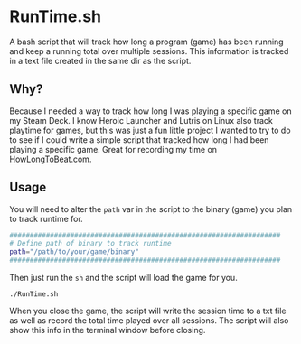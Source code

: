 # RunTime.sh
A bash script that will track how long a program (game) has been running and keep a running total over multiple sessions. This information is tracked in a text file created in the same dir as the script.

## Why?
Because I needed a way to track how long I was playing a specific game on my Steam Deck. I know Heroic Launcher and Lutris on Linux also track playtime for games, but this was just a fun little project I wanted to try to do to see if I could write a simple script that tracked how long I had been playing a specific game. Great for recording my time on [HowLongToBeat.com](https://www.howlongtobeat.com).

## Usage
You will need to alter the `path` var in the script to the binary (game) you plan to track runtime for.

```bash
###################################################################
# Define path of binary to track runtime
path="/path/to/your/game/binary"
###################################################################
```

Then just run the `sh` and the script will load the game for you.

```
./RunTime.sh
```

When you close the game, the script will write the session time to a txt file as well as record the total time played over all sessions. The script will also show this info in the terminal window before closing. 
